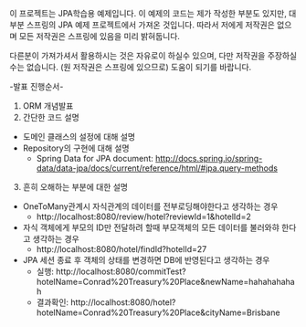 이 프로젝트는 JPA학습용 예제입니다. 이 예제의 코드는 제가 작성한 부분도 있지만,
대부분 스프링의  JPA 예제 프로젝트에서 가져온 것입니다. 따라서 저에게 저작권은 없으며
모든 저작권은 스프링에 있음을 미리 밝혀둡니다.

다른분이 가져가셔서 활용하시는 것은 자유로이 하실수 있으며,
다만 저작권을 주장하실 수는 없습니다. (원 저작권은 스프링에 있으므로)
도움이 되기를 바랍니다.



-발표 진행순서-

1. ORM 개념발표
2. 간단한 코드 설명
 - 도메인 클래스의 설정에 대해 설명
 - Repository의 구현에 대해 설명
    - Spring Data for JPA document: http://docs.spring.io/spring-data/data-jpa/docs/current/reference/html/#jpa.query-methods
3. 흔히 오해하는 부분에 대한 설명
 - OneToMany관계시 자식관계의 데이터를 전부로딩해야한다고 생각하는 경우
    - http://localhost:8080/review/hotel?reviewId=1&hotelId=2
 - 자식 객체에게 부모의  ID만 전달하려 할때 부모객체의 모든 데이터를 불러와햐 한다고 생각하는 경우
    - http://localhost:8080/hotel/findId?hotelId=27
 - JPA 세션 종료 후 객체의 상태를 변경하면 DB에 반영된다고 생각하는 경우
    - 실행: http://localhost:8080/commitTest?hotelName=Conrad%20Treasury%20Place&newName=hahahahahah
    - 결과확인: http://localhost:8080/hotel?hotelName=Conrad%20Treasury%20Place&cityName=Brisbane
